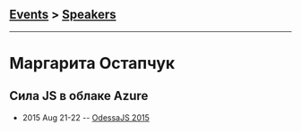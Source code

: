 ## [Events](../README.md) > [Speakers](../speakers.md)
---

# Маргарита Остапчук

## Сила JS в облаке Azure
- 2015 Aug 21-22 -- [OdessaJS 2015](https://youtu.be/wBKr4J5an5E)    
